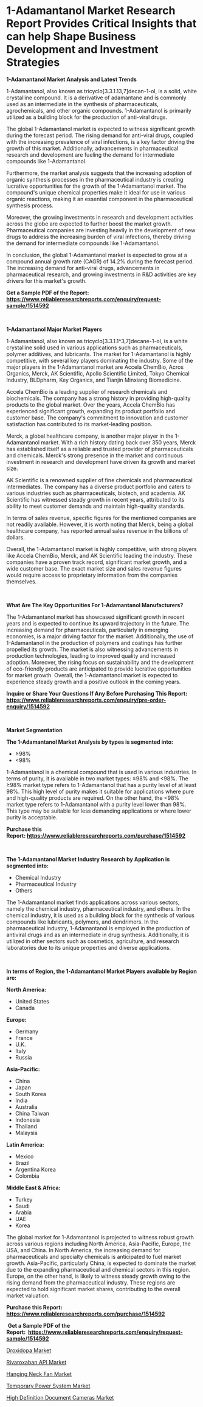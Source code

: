 <p><h1>1-Adamantanol Market Research Report Provides Critical Insights that can help Shape Business Development and Investment Strategies</h1></p><p><strong>1-Adamantanol Market Analysis and Latest Trends</strong></p>
<p><p>1-Adamantanol, also known as tricyclo[3.3.1.13,7]decan-1-ol, is a solid, white crystalline compound. It is a derivative of adamantane and is commonly used as an intermediate in the synthesis of pharmaceuticals, agrochemicals, and other organic compounds. 1-Adamantanol is primarily utilized as a building block for the production of anti-viral drugs.</p><p>The global 1-Adamantanol market is expected to witness significant growth during the forecast period. The rising demand for anti-viral drugs, coupled with the increasing prevalence of viral infections, is a key factor driving the growth of this market. Additionally, advancements in pharmaceutical research and development are fueling the demand for intermediate compounds like 1-Adamantanol.</p><p>Furthermore, the market analysis suggests that the increasing adoption of organic synthesis processes in the pharmaceutical industry is creating lucrative opportunities for the growth of the 1-Adamantanol market. The compound's unique chemical properties make it ideal for use in various organic reactions, making it an essential component in the pharmaceutical synthesis process.</p><p>Moreover, the growing investments in research and development activities across the globe are expected to further boost the market growth. Pharmaceutical companies are investing heavily in the development of new drugs to address the increasing burden of viral infections, thereby driving the demand for intermediate compounds like 1-Adamantanol.</p><p>In conclusion, the global 1-Adamantanol market is expected to grow at a compound annual growth rate (CAGR) of 14.2% during the forecast period. The increasing demand for anti-viral drugs, advancements in pharmaceutical research, and growing investments in R&D activities are key drivers for this market's growth.</p></p>
<p><strong>Get a Sample PDF of the Report:&nbsp; <a href="https://www.reliableresearchreports.com/enquiry/request-sample/1514592">https://www.reliableresearchreports.com/enquiry/request-sample/1514592</a></strong></p>
<p>&nbsp;</p>
<p><strong>1-Adamantanol Major Market Players</strong></p>
<p><p>1-Adamantanol, also known as tricyclo[3.3.1.1^3,7]decane-1-ol, is a white crystalline solid used in various applications such as pharmaceuticals, polymer additives, and lubricants. The market for 1-Adamantanol is highly competitive, with several key players dominating the industry. Some of the major players in the 1-Adamantanol market are Accela ChemBio, Acros Organics, Merck, AK Scientific, Apollo Scientific Limited, Tokyo Chemical Industry, BLDpharm, Key Organics, and Tianjin Minxiang Biomedicine.</p><p>Accela ChemBio is a leading supplier of research chemicals and biochemicals. The company has a strong history in providing high-quality products to the global market. Over the years, Accela ChemBio has experienced significant growth, expanding its product portfolio and customer base. The company's commitment to innovation and customer satisfaction has contributed to its market-leading position.</p><p>Merck, a global healthcare company, is another major player in the 1-Adamantanol market. With a rich history dating back over 350 years, Merck has established itself as a reliable and trusted provider of pharmaceuticals and chemicals. Merck's strong presence in the market and continuous investment in research and development have driven its growth and market size.</p><p>AK Scientific is a renowned supplier of fine chemicals and pharmaceutical intermediates. The company has a diverse product portfolio and caters to various industries such as pharmaceuticals, biotech, and academia. AK Scientific has witnessed steady growth in recent years, attributed to its ability to meet customer demands and maintain high-quality standards.</p><p>In terms of sales revenue, specific figures for the mentioned companies are not readily available. However, it is worth noting that Merck, being a global healthcare company, has reported annual sales revenue in the billions of dollars.</p><p>Overall, the 1-Adamantanol market is highly competitive, with strong players like Accela ChemBio, Merck, and AK Scientific leading the industry. These companies have a proven track record, significant market growth, and a wide customer base. The exact market size and sales revenue figures would require access to proprietary information from the companies themselves.</p></p>
<p>&nbsp;</p>
<p><strong>What Are The Key Opportunities For 1-Adamantanol Manufacturers?</strong></p>
<p><p>The 1-Adamantanol market has showcased significant growth in recent years and is expected to continue its upward trajectory in the future. The increasing demand for pharmaceuticals, particularly in emerging economies, is a major driving factor for the market. Additionally, the use of 1-Adamantanol in the production of polymers and coatings has further propelled its growth. The market is also witnessing advancements in production technologies, leading to improved quality and increased adoption. Moreover, the rising focus on sustainability and the development of eco-friendly products are anticipated to provide lucrative opportunities for market growth. Overall, the 1-Adamantanol market is expected to experience steady growth and a positive outlook in the coming years.</p></p>
<p><strong>Inquire or Share Your Questions If Any Before Purchasing This Report: <a href="https://www.reliableresearchreports.com/enquiry/pre-order-enquiry/1514592">https://www.reliableresearchreports.com/enquiry/pre-order-enquiry/1514592</a></strong></p>
<p>&nbsp;</p>
<p><strong>Market Segmentation</strong></p>
<p><strong>The 1-Adamantanol Market Analysis by types is segmented into:</strong></p>
<p><ul><li>≥98%</li><li><98%</li></ul></p>
<p><p>1-Adamantanol is a chemical compound that is used in various industries. In terms of purity, it is available in two market types: ≥98% and <98%. The ≥98% market type refers to 1-Adamantanol that has a purity level of at least 98%. This high level of purity makes it suitable for applications where pure and high-quality products are required. On the other hand, the <98% market type refers to 1-Adamantanol with a purity level lower than 98%. This type may be suitable for less demanding applications or where lower purity is acceptable.</p></p>
<p><strong>Purchase this Report:&nbsp;<a href="https://www.reliableresearchreports.com/purchase/1514592">https://www.reliableresearchreports.com/purchase/1514592</a></strong></p>
<p>&nbsp;</p>
<p><strong>The 1-Adamantanol Market Industry Research by Application is segmented into:</strong></p>
<p><ul><li>Chemical Industry</li><li>Pharmaceutical Industry</li><li>Others</li></ul></p>
<p><p>The 1-Adamantanol market finds applications across various sectors, namely the chemical industry, pharmaceutical industry, and others. In the chemical industry, it is used as a building block for the synthesis of various compounds like lubricants, polymers, and dendrimers. In the pharmaceutical industry, 1-Adamantanol is employed in the production of antiviral drugs and as an intermediate in drug synthesis. Additionally, it is utilized in other sectors such as cosmetics, agriculture, and research laboratories due to its unique properties and diverse applications.</p></p>
<p>&nbsp;</p>
<p><strong>In terms of Region, the 1-Adamantanol Market Players available by Region are:</strong></p>
<p>
    <p> <strong> North America: </strong>
        <ul>
            <li>United States</li>
            <li>Canada</li>
        </ul>
        </p> 
    <p> <strong> Europe: </strong>
        <ul>
            <li>Germany</li>
            <li>France</li>
            <li>U.K.</li>
            <li>Italy</li>
            <li>Russia</li>
        </ul>
        </p> 
    <p> <strong> Asia-Pacific: </strong>
        <ul>
            <li>China</li>
            <li>Japan</li>
            <li>South Korea</li>
            <li>India</li>
            <li>Australia</li>
            <li>China Taiwan</li>
            <li>Indonesia</li>
            <li>Thailand</li>
            <li>Malaysia</li>
        </ul>
        </p> 
    <p> <strong> Latin America: </strong>
        <ul>
            <li>Mexico</li>
            <li>Brazil</li>
            <li>Argentina Korea</li>
            <li>Colombia</li>
        </ul>
        </p> 
    <p> <strong> Middle East & Africa: </strong>
        <ul>
            <li>Turkey</li>
            <li>Saudi</li>
            <li>Arabia</li>
            <li>UAE</li>
            <li>Korea</li>
        </ul>
    </p>
    </p>
<p><p>The global market for 1-Adamantanol is projected to witness robust growth across various regions including North America, Asia-Pacific, Europe, the USA, and China. In North America, the increasing demand for pharmaceuticals and specialty chemicals is anticipated to fuel market growth. Asia-Pacific, particularly China, is expected to dominate the market due to the expanding pharmaceutical and chemical sectors in this region. Europe, on the other hand, is likely to witness steady growth owing to the rising demand from the pharmaceutical industry. These regions are expected to hold significant market shares, contributing to the overall market valuation.</p></p>
<p><strong>Purchase this Report: <a href="https://www.reliableresearchreports.com/purchase/1514592">https://www.reliableresearchreports.com/purchase/1514592</a></strong></p>
<p>&nbsp;<strong>Get a Sample PDF of the Report:&nbsp;&nbsp;<a href="https://www.reliableresearchreports.com/enquiry/request-sample/1514592">https://www.reliableresearchreports.com/enquiry/request-sample/1514592</a></strong></p>
<p><strong></strong></p>
<p><p><a href="https://medium.com/@germanbraun1929/droxidopa-market-trends-and-market-analysis-forecasted-for-period-2023-2030-3cea15d1cd99">Droxidopa Market</a></p><p><a href="https://medium.com/@jailynpurdy1934/rivaroxaban-api-market-comprehensive-assessment-by-type-application-and-geography-240d91512718">Rivaroxaban API Market</a></p><p><a href="https://www.linkedin.com/pulse/hanging-neck-fan-market-challenges-opportunities-growth-kdhff/">Hanging Neck Fan Market</a></p><p><a href="https://github.com/prosalinda88/Market-Research-Report-List-1/blob/main/temporary-power-system-market.md">Temporary Power System Market</a></p><p><a href="https://github.com/amae102299/Market-Research-Report-List-1/blob/main/high-definition-document-cameras-market.md">High Definition Document Cameras Market</a></p></p>
